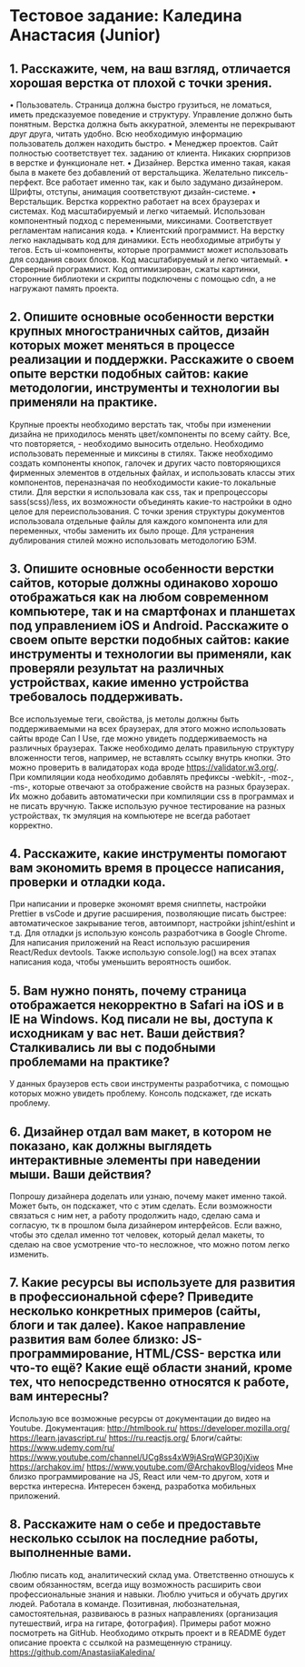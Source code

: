 # Тестовое задание: Каледина Анастасия (Junior)

## 1.	Расскажите, чем, на ваш взгляд, отличается хорошая верстка от плохой с точки зрения.

•	Пользователь.  Страница должна быстро грузиться, не ломаться, иметь предсказуемое поведение и структуру. Управление должно быть понятным. Верстка должна быть аккуратной, элементы не перекрывают друг друга, читать удобно. Всю необходимую информацию пользователь должен находить быстро. 
•	Менеджер проектов. Сайт полностью соответствует тех. заданию от клиента. Никаких сюрпризов в верстке и функционале нет.
•	Дизайнер. Верстка именно такая, какая была в макете без добавлений от верстальщика. Желательно пиксель-перфект. Все работает именно так, как и было задумано дизайнером. Шрифты, отступы, анимация соответствуют дизайн-системе.
•	Верстальщик. Верстка корректно работает на всех браузерах и системах. Код масштабируемый и легко читаемый. Использован компонентный подход с переменными, миксинами. Соответствует регламентам написания кода.
•	Клиентский программист. На верстку легко накладывать код для динамики. Есть необходимые атрибуты у тегов. Есть ui-компоненты, которые программист может использовать для создания своих блоков. Код масштабируемый и легко читаемый.
•	Серверный программист. Код оптимизирован, сжаты картинки, сторонние библиотеки и скрипты подключены с помощью cdn, а не нагружают память проекта.

## 2.	Опишите основные особенности верстки крупных многостраничных сайтов, дизайн которых может меняться в процессе реализации и поддержки. Расскажите о своем опыте верстки подобных сайтов: какие методологии, инструменты и технологии вы применяли на практике. 

Крупные проекты необходимо верстать так, чтобы при изменении дизайна не приходилось менять цвет/компоненты по всему сайту. Все, что повторяется, - необходимо выносить отдельно. Необходимо использовать переменные и миксины в стилях. Также необходимо создать компоненты кнопок, галочек и других часто повторяющихся фирменных элементов в отдельных файлах, и использовать классы этих компонентов, переназначая по необходимости какие-то локальные стили. Для верстки я использовала как css, так и препроцессоры sass(scss)/less, их возможности объединять какие-то настройки в одно целое для переиспользования. С точки зрения структуры документов использовала отдельные файлы для каждого компонента или для переменных, чтобы заменить их было проще. Для устранения дублирования стилей можно использовать методологию БЭМ.

## 3. Опишите основные особенности верстки сайтов, которые должны одинаково хорошо отображаться как на любом современном компьютере, так и на смартфонах и планшетах под управлением iOS и Android. Расскажите о своем опыте верстки подобных сайтов: какие инструменты и технологии вы применяли, как проверяли результат на различных устройствах, какие именно устройства требовалось поддерживать. 

Все используемые теги, свойства, js метолы должны быть поддерживаемыми на всех браузерах, для этого можно использовать сайты вроде Can I Use, где можно увидеть поддерживаемость на различных браузерах. Также необходимо делать правильную структуру вложенности тегов, например, не вставлять ссылку внутрь кнопки. Это можно проверить в валидаторах кода вроде https://validator.w3.org/. При компиляции кода необходимо добавлять префиксы -webkit-, -moz-, -ms-, которые отвечают за отображение свойств на разных браузерах. Их можно добавить автоматически при компиляции css в программах и не писать вручную. Также использую ручное тестирование на разных устройствах, тк эмуляция на компьютере не всегда работает корректно.

## 4. Расскажите, какие инструменты помогают вам экономить время в процессе написания, проверки и отладки кода. 

При написании и проверке экономят время сниппеты, настройки Prettier в vsCode и другие расширения, позволяющие писать быстрее: автоматическое закрывание тегов, автоимпорт, настройки jshint/eshint и т.д. Для отладки js использую консоль разработчика в Google Chrome. Для написания приложений на React использую расширения React/Redux devtools. Также использую console.log() на всех этапах написания кода, чтобы уменьшить вероятность ошибок.

## 5. Вам нужно понять, почему страница отображается некорректно в Safari на iOS и в IE на Windows. Код писали не вы, доступа к исходникам у вас нет. Ваши действия? Сталкивались ли вы с подобными проблемами на практике? 

У данных браузеров есть свои инструменты разработчика, с помощью которых можно увидеть проблему. Консоль подскажет, где искать проблему. 

## 6. Дизайнер отдал вам макет, в котором не показано, как должны выглядеть интерактивные элементы при наведении мыши. Ваши действия? 

Попрошу дизайнера доделать или узнаю, почему макет именно такой. Может быть, он подскажет, что с этим сделать. Если возможности связаться с ним нет, а работу продолжить надо, сделаю сама и согласую, тк в прошлом была дизайнером интерфейсов. Если важно, чтобы это сделал именно тот человек, который делал макеты, то сделаю на свое усмотрение что-то несложное, что можно потом легко изменить. 

## 7. Какие ресурсы вы используете для развития в профессиональной сфере? Приведите несколько конкретных примеров (сайты, блоги и так далее). Какое направление развития вам более близко: JS-программирование, HTML/CSS- верстка или что-то ещё? Какие ещё области знаний, кроме тех, что непосредственно относятся к работе, вам интересны? 

Использую все возможные ресурсы от документации до видео на Youtube. 
Документация:
http://htmlbook.ru/
https://developer.mozilla.org/
https://learn.javascript.ru/
https://ru.reactjs.org/
Блоги/сайты:
https://www.udemy.com/ru/
https://www.youtube.com/channel/UCg8ss4xW9jASrqWGP30jXiw
https://archakov.im/
https://www.youtube.com/@ArchakovBlog/videos
Мне близко программирование на JS, React или чем-то другом, хотя и верстка интересна. Интересен бэкенд, разработка мобильных приложений.

## 8. Расскажите нам о себе и предоставьте несколько ссылок на последние работы, выполненные вами. 

Люблю писать код, аналитический склад ума. Ответственно отношусь к своим обязанностям, всегда ищу возможность расширить свои профессиональные знания и навыки. Люблю учиться и обучать других людей. Работала в команде. Позитивная, любознательная, самостоятельная, развиваюсь в разных направлениях (организация путешествий, игра на гитаре, фотография). Примеры работ можно посмотреть на GitHub. Необходимо открыть проект и в README будет описание проекта с ссылкой на размещенную страницу.
https://github.com/AnastasiiaKaledina/

